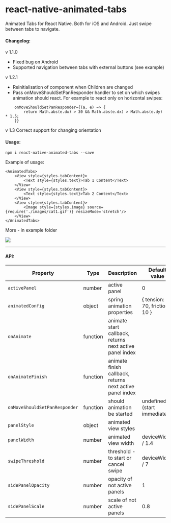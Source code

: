 # react-native-animated-tabs
Animated Tabs for React Native. Both for iOS and Android.
Just swipe between tabs to navigate.

#### Changelog:
v 1.1.0
* Fixed bug on Android
* Supported navigation between tabs with external buttons (see example)

v 1.2.1
* Reinitialisation of component when Children are changed
* Pass onMoveShouldSetPanResponder handler to set on which swipes animation should react. 
For example to react only on horizontal swipes:
```
    onMoveShouldSetPanResponder={(a, e) => {
        return Math.abs(e.dx) > 30 && Math.abs(e.dx) > Math.abs(e.dy) * 1.5;
    }}
```

v 1.3
Correct support for changing orientation

#### Usage: 
`npm i react-native-animated-tabs --save`

Example of usage:
```
<AnimatedTabs>
    <View style={styles.tabContent}>
        <Text style={styles.text}>Tab 1 Content</Text>
    </View>
    <View style={styles.tabContent}>
        <Text style={styles.text}>Tab 2 Content</Text>
    </View>
    <View style={styles.tabContent}>
        <Image style={styles.image} source={require('./images/cat1.gif')} resizeMode='stretch'/>
    </View>
</AnimatedTabs> 
```
More - in example folder

![](https://github.com/philipshurpik/react-native-animated-tabs/raw/master/tabs.gif)

----------

#### API:
Property     | Type | Description | Default value
------------ | ---- | ----------- | -------------
`activePanel` | number | active panel | 0
`animatedConfig`      | object | spring animation properties | { tension: 70, friction: 10 }
`onAnimate`  | function | animate start callback, returns next active panel index |   
`onAnimateFinish`  | function | animate finish callback, returns next active panel index |  
`onMoveShouldSetPanResponder`  | function | should animation be started | undefined (start immediately) 
`panelStyle`  | object | animated view styles |   
`panelWidth`  | number | animated view width | deviceWidth / 1.4
`swipeThreshold`  | number | threshold - to start or cancel swipe | deviceWidth / 7
`sidePanelOpacity`  | number | opacity of not active panels | 1
`sidePanelScale`  | number | scale of not active panels | 0.8
